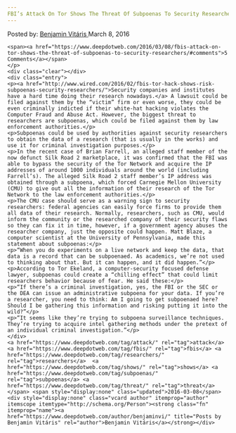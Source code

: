 ```yaml
---
FBI’s Attack On Tor Shows The Threat Of Subpoenas To Security Researchers
---
```

<article class="post-listing post-13409 post type-post status-publish format-standard has-post-thumbnail hentry  tag-attack tag-fbis tag-researchers tag-security tag-shows tag-subpoenas tag-threat 
    <div class="post-inner">
        <span>Posted by: <a href="https://www.deepdotweb.com/author/benjaminvi/" title="">Benjamin Vitáris </a></span>
    <span>March 8, 2016</span>
    
    <span><a href="https://www.deepdotweb.com/2016/03/08/fbis-attack-on-tor-shows-the-threat-of-subpoenas-to-security-researchers/#comments">5 Comments</a></span>
    </p>
    <div class="clear"></div>
    <div class="entry">
    <p><a href="http://www.wired.com/2016/02/fbis-tor-hack-shows-risk-subpoenas-security-researchers/">Security companies and institutes have a hard time doing their research nowadays.</a> A lawsuit could be filed against them by the “victim” firm or even worse, they could be even criminally indicted if their white-hat hacking violates the Computer Fraud and Abuse Act. However, the biggest threat to researchers are subpoenas, which could be filed against them by law enforcement authorities.</p>
    <p>Subpoenas could be used by authorities against security researchers to obtain the data of a research (that is usually in the works) and use it for criminal investigation purposes.</p>
    <p>In the recent case of Brian Farrell, an alleged staff member of the now defunct Silk Road 2 marketplace, it was confirmed that the FBI was able to bypass the security of the Tor Network and acquire the IP addresses of around 1000 individuals around the world (including Farrell’s). The alleged Silk Road 2 staff member’s IP address was obtained through a subpoena, which forced Carnegie Mellon University (CMU) to give out all the information of their research of the Tor Network to the law enforcement authorities.</p>
    <p>The CMU case should serve as a warning sign to security researchers: federal agencies can easily force firms to provide them all data of their research. Normally, researchers, such as CMU, would inform the community or the researched company of their security flaws so they can fix it in time, however, if a government agency abuses the researcher company, just the opposite could happen. Matt Blaze, a computer scientist at the University of Pennsylvania, made this statement about subpoenas:</p>
    <p>“When you do experiments on a live network and keep the data, that data is a record that can be subpoenaed. As academics, we’re not used to thinking about that. But it can happen, and it did happen.”</p>
    <p>According to Tor Ekeland, a computer-security focused defense lawyer, subpoenas could create a “chilling effect” that could limit researchers behavior because of fear. He said these:</p>
    <p>“If there’s a criminal investigation, yes, the FBI or the SEC or the DEA can issue an administrative subpoena for your data. If you’re a researcher, you need to think: Am I going to get subpoenaed here? Should I be gathering this information and risking putting it into the wild?”</p>
    <p>“It seems like they’re trying to subpoena surveillance techniques. They’re trying to acquire intel gathering methods under the pretext of an individual criminal investigation.”</p>
    </div>
    <a href="https://www.deepdotweb.com/tag/attack/" rel="tag">attack</a> <a href="https://www.deepdotweb.com/tag/fbis/" rel="tag">fbis</a> <a href="https://www.deepdotweb.com/tag/researchers/" rel="tag">researchers</a>  <a href="https://www.deepdotweb.com/tag/shows/" rel="tag">shows</a> <a href="https://www.deepdotweb.com/tag/subpoenas/" rel="tag">subpoenas</a> <a href="https://www.deepdotweb.com/tag/threat/" rel="tag">threat</a> </span> <span style="display:none" class="updated">2016-03-08</span>
    <div style="display:none" class="vcard author" itemprop="author" itemscope itemtype="http://schema.org/Person"><strong class="fn" itemprop="name"><a href="https://www.deepdotweb.com/author/benjaminvi/" title="Posts by Benjamin Vitáris" rel="author">Benjamin Vitáris</a></strong></div>
    
